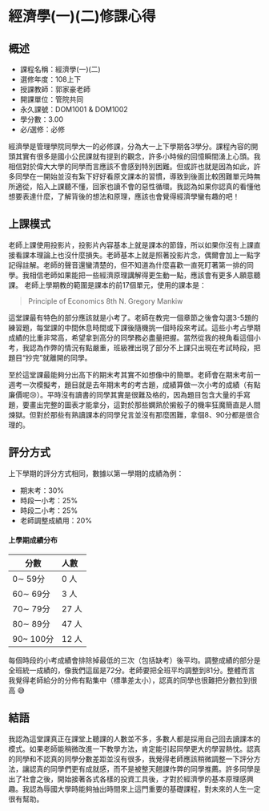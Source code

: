 # 經濟學(一)(二)修課心得
## 概述
- 課程名稱：經濟學(一)(二)
- 選修年度：108上下
- 授課教師：郭家豪老師
- 開課單位：管院共同  
- 永久課號：DOM1001 & DOM1002
- 學分數：3.00
- 必/選修：必修

經濟學是管理學院同學大一的必修課，分為大一上下學期各3學分。課程內容的開頭其實有很多是國小公民課就有提到的觀念，許多小時候的回憶瞬間湧上心頭。我相信對於偉大大學的同學而言應該不會感到特別困難。但或許也就是因為如此，許多同學在一開始並沒有紮下好好看原文課本的習慣，導致到後面比較困難單元時無所適從，陷入上課聽不懂，回家也讀不會的惡性循環。我認為如果你認真的看懂他想要表達什麼，了解背後的想法和原理，應該也會覺得經濟學蠻有趣的吧！

## 上課模式
老師上課使用投影片，投影片內容基本上就是課本的節錄，所以如果你沒有上課直接看課本理論上也沒什麼損失。老師基本上就是照著投影片念，偶爾會加上一點字記得註解。老師的聲音還蠻清楚的，但不知道為什麼喜歡一直死盯著第一排的同學。我相信老師如果能把一些經濟原理講解得更生動一點，應該會有更多人願意聽課。
老師上學期教的範圍是課本的前17個單元，使用的課本是：

> Principle of Economics 8th N. Gregory Mankiw

這堂課最有特色的部分應該就是小考了。老師在教完一個章節之後會勾選3-5題的練習題，每堂課的中間休息時間或下課後隨機挑一個時段來考試。這些小考占學期成績的比重非常高，希望拿到高分的同學務必盡量把握。當然從我的視角看這個小考，我認為作弊的情況有點嚴重，班級裡出現了部分不上課只出現在考試時段，把題目“抄完”就離開的同學。

至於這堂課最能夠分出高下的期末考其實不如想像中的簡單。老師會在期末考前一週考一次模擬考，題目就是去年期末考的考古題，成績算做一次小考的成績（有點廉價呢😢）。平時沒有讀書的同學其實是很難及格的，因為題目包含大量的手寫題，要畫出完整的圖表才能拿分，這對於那些嫻熟於摋骰子的機率狂魔簡直是人間煉獄。但對於那些有熟讀課本的同學兒言並沒有那麼困難，拿個8、90分都是很合理的。

## 評分方式
上下學期的評分方式相同，數據以第一學期的成績為例：

- 期末考：30%
- 時段一小考：25%
- 時段二小考：25%
- 老師調整成績用：20%

#### 上學期成績分布
   分數 | 人數
--------|:-----
0∼ 59分| 0 人
60∼ 69分| 3 人
70∼ 79分| 27 人
80∼ 89分| 47 人
90~ 100分| 12 人

每個時段的小考成績會排除掉最低的三次（包括缺考）後平均。調整成績的部分是全班統一成績的，像我們這屆是72分。老師要把全班平均調整到81分。整體而言我覺得老師給分的分佈有點集中（標準差太小），認真的同學也很難把分數拉到很高 😅

## 結語
我認為這堂課真正在課堂上聽課的人數並不多，多數人都是採用自己回去讀課本的模式。如果老師能稍微改進一下教學方法，肯定能引起同學更大的學習熱忱。認真的同學和不認真的同學分數差距並沒有很多，我覺得老師應該稍微調整一下評分方法，讓認真的同學們更有成就感，而不是被整天翹課作弊的同學推薦。許多同學是出了社會之後，開始接著各式各樣的投資工具後，才對於經濟學的基本原理感興趣。我認為辱國大學時能夠抽出時間來上這門重要的基礎課程，對未來的人生一定很有幫助。

